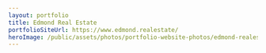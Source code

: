 ```yaml
---
layout: portfolio
title: Edmond Real Estate
portfolioSiteUrl: https://www.edmond.realestate/
heroImage: /public/assets/photos/portfolio-website-photos/edmond-realestate-scr.png
---
```

